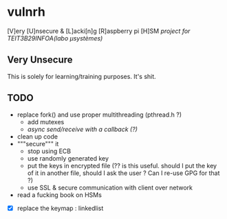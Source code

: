 # vulnrh
[V]ery [U]nsecure &amp; [L]acki[n]g [R]aspberry pi [H]SM
_project for TEIT3B29INFOA(labo µsystèmes)_

## __Very Unsecure__
This is solely for learning/training purposes. It's shit.

## TODO
* replace fork() and use proper multithreading (pthread.h ?)
  * add mutexes
  * *async send/receive with a callback (?)*
* clean up code
* """secure""" it
    * stop using ECB
    * use randomly generated key
    * put the keys in encrypted file (?? is this useful. should I put the key of it in another file, should I ask the user ? Can I re-use GPG for that ?)
    * use SSL & secure communication with client over network
* read a fucking book on HSMs
* [X] replace the keymap : linkedlist
